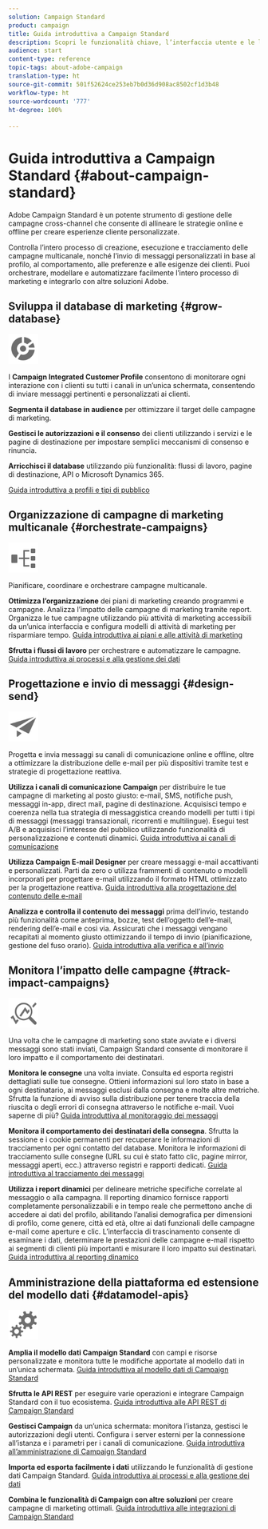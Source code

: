 ```yaml
---
solution: Campaign Standard
product: campaign
title: Guida introduttiva a Campaign Standard
description: Scopri le funzionalità chiave, l’interfaccia utente e le linee guida globali.
audience: start
content-type: reference
topic-tags: about-adobe-campaign
translation-type: ht
source-git-commit: 501f52624ce253eb7b0d36d908ac8502cf1d3b48
workflow-type: ht
source-wordcount: '777'
ht-degree: 100%

---
```



# Guida introduttiva a Campaign Standard {#about-campaign-standard}

 Adobe Campaign Standard è un potente strumento di gestione delle campagne cross-channel che consente di allineare le strategie online e offline per creare esperienze cliente personalizzate.

Controlla l’intero processo di creazione, esecuzione e tracciamento delle campagne multicanale, nonché l’invio di messaggi personalizzati in base al profilo, al comportamento, alle preferenze e alle esigenze dei clienti. Puoi orchestrare, modellare e automatizzare facilmente l’intero processo di marketing e integrarlo con altre soluzioni Adobe.

## Sviluppa il database di marketing {#grow-database}

<img width="60px" alt="condizioni" src="assets/icon_segment.svg"/>

I **Campaign Integrated Customer Profile** consentono di monitorare ogni interazione con i clienti su tutti i canali in un’unica schermata, consentendo di inviare messaggi pertinenti e personalizzati ai clienti.

**Segmenta il database in audience** per ottimizzare il target delle campagne di marketing.

**Gestisci le autorizzazioni e il consenso** dei clienti utilizzando i servizi e le pagine di destinazione per impostare semplici meccanismi di consenso e rinuncia.

**Arricchisci il database** utilizzando più funzionalità: flussi di lavoro, pagine di destinazione, API o Microsoft Dynamics 365.

[Guida introduttiva a profili e tipi di pubblico](../../audiences/using/get-started-profiles-and-audiences.md)

## Organizzazione di campagne di marketing multicanale {#orchestrate-campaigns}

<img width="60px" alt="condizioni" src="assets/icon_workflows.svg"/>

Pianificare, coordinare e orchestrare campagne multicanale.

**Ottimizza l’organizzazione** dei piani di marketing creando programmi e campagne. Analizza l’impatto delle campagne di marketing tramite report. Organizza le tue campagne utilizzando più attività di marketing accessibili da un’unica interfaccia e configura modelli di attività di marketing per risparmiare tempo. [Guida introduttiva ai piani e alle attività di marketing](../../start/using/programs-and-campaigns.md)

**Sfrutta i flussi di lavoro** per orchestrare e automatizzare le campagne. [Guida introduttiva ai processi e alla gestione dei dati](../../automating/using/get-started-workflows.md)

## Progettazione e invio di messaggi {#design-send}

<img width="60px" alt="condizioni" src="assets/icon_send.svg"/>

Progetta e invia messaggi su canali di comunicazione online e offline, oltre a ottimizzare la distribuzione delle e-mail per più dispositivi tramite test e strategie di progettazione reattiva.

**Utilizza i canali di comunicazione Campaign** per distribuire le tue campagne di marketing al posto giusto: e-mail, SMS, notifiche push, messaggi in-app, direct mail, pagine di destinazione. Acquisisci tempo e coerenza nella tua strategia di messaggistica creando modelli per tutti i tipi di messaggi (messaggi transazionali, ricorrenti e multilingue). Esegui test A/B e acquisisci l’interesse del pubblico utilizzando funzionalità di personalizzazione e contenuti dinamici. [Guida introduttiva ai canali di comunicazione](../../channels/using/get-started-communication-channels.md)

**Utilizza Campaign E-mail Designer** per creare messaggi e-mail accattivanti e personalizzati. Parti da zero o utilizza frammenti di contenuto o modelli incorporati per progettare e-mail utilizzando il formato HTML ottimizzato per la progettazione reattiva. [Guida introduttiva alla progettazione del contenuto delle e-mail](../../designing/using/designing-content-in-adobe-campaign.md)

**Analizza e controlla il contenuto dei messaggi** prima dell’invio, testando più funzionalità come anteprima, bozze, test dell’oggetto dell’e-mail, rendering dell’e-mail e così via. Assicurati che i messaggi vengano recapitati al momento giusto ottimizzando il tempo di invio (pianificazione, gestione del fuso orario). [Guida introduttiva alla verifica e all’invio](../../sending/using/get-started-sending-messages.md)

## Monitora l’impatto delle campagne {#track-impact-campaigns}

<img width="60px" alt="condizioni" src="assets/icon_report.svg"/>

Una volta che le campagne di marketing sono state avviate e i diversi messaggi sono stati inviati, Campaign Standard consente di monitorare il loro impatto e il comportamento dei destinatari.

**Monitora le consegne** una volta inviate. Consulta ed esporta registri dettagliati sulle tue consegne. Ottieni informazioni sul loro stato in base a ogni destinatario, ai messaggi esclusi dalla consegna e molte altre metriche.
Sfrutta la funzione di avviso sulla distribuzione per tenere traccia della riuscita o degli errori di consegna attraverso le notifiche e-mail. Vuoi saperne di più? [Guida introduttiva al monitoraggio dei messaggi](../../sending/using/monitoring-a-delivery.md)

**Monitora il comportamento dei destinatari della consegna**. Sfrutta la sessione e i cookie permanenti per recuperare le informazioni di tracciamento per ogni contatto del database. Monitora le informazioni di tracciamento sulle consegne (URL su cui è stato fatto clic, pagine mirror, messaggi aperti, ecc.) attraverso registri e rapporti dedicati. [Guida introduttiva al tracciamento dei messaggi](../../sending/using/tracking-messages.md)

**Utilizza i report dinamici** per delineare metriche specifiche correlate al messaggio o alla campagna. Il reporting dinamico fornisce rapporti completamente personalizzabili e in tempo reale che permettono anche di accedere ai dati del profilo, abilitando l’analisi demografica per dimensioni di profilo, come genere, città ed età, oltre ai dati funzionali delle campagne e-mail come aperture e clic. L’interfaccia di trascinamento consente di esaminare i dati, determinare le prestazioni delle campagne e-mail rispetto ai segmenti di clienti più importanti e misurare il loro impatto sui destinatari. [Guida introduttiva al reporting dinamico](../../reporting/using/about-dynamic-reports.md)

## Amministrazione della piattaforma ed estensione del modello dati {#datamodel-apis}

<img width="60px" alt="condizioni" src="assets/icon_admin.svg"/>

**Amplia il modello dati Campaign Standard** con campi e risorse personalizzate e monitora tutte le modifiche apportate al modello dati in un’unica schermata. [Guida introduttiva al modello dati di Campaign Standard](../../developing/using/get-started-data-model.md)

**Sfrutta le API REST** per eseguire varie operazioni e integrare Campaign Standard con il tuo ecosistema. [Guida introduttiva alle API REST di Campaign Standard](../../api/using/get-started-apis.md)

**Gestisci Campaign** da un’unica schermata: monitora l’istanza, gestisci le autorizzazioni degli utenti. Configura i server esterni per la connessione all’istanza e i parametri per i canali di comunicazione. [Guida introduttiva all’amministrazione di Campaign Standard](../../administration/using/get-started-campaign-administration.md)

**Importa ed esporta facilmente i dati** utilizzando le funzionalità di gestione dati Campaign Standard. [Guida introduttiva ai processi e alla gestione dei dati](../../automating/using/get-started-workflows.md)

**Combina le funzionalità di Campaign con altre soluzioni** per creare campagne di marketing ottimali. [Guida introduttiva alle integrazioni di Campaign Standard](../../integrating/using/get-started-campaign-integrations.md)
